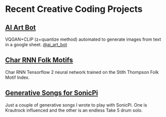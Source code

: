 # Recent Creative Coding Projects

## [AI Art Bot](https://github.com/vgan/aiartbot)
VQGAN+CLIP (z+quantize method) automated to generate images from text in a google sheet.
[@ai_art_bot](https://twitter.com/ai_art_bot)

## [Char RNN Folk Motifs](https://github.com/vgan/thompson)
Char RNN Tensorflow 2 neural network trained on the Stith Thompson Folk Motif Index.

## [Generative Songs for SonicPi](https://github.com/vgan/SonicPi_Songs)
Just a couple of generative songs I wrote to play with SonicPi.  One is Krautrock influenced and the other is an endless Take 5 drum solo.



